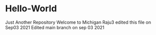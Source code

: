 # Hello-World
Just Another Repository
Welcome to Michigan
Raju3 edited this file on Sep03 2021
Edited main branch on sep 03 2021
